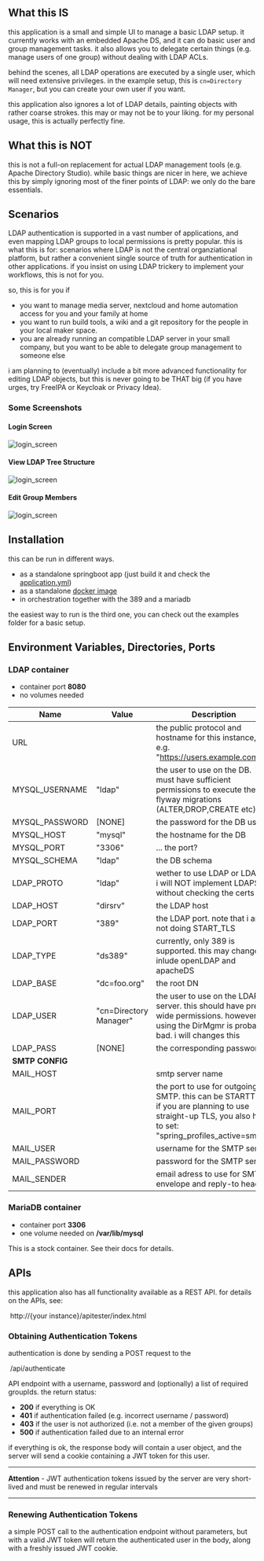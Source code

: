 ## What this IS

this application is a small and simple UI to manage a basic LDAP setup. it currently works with an embedded Apache DS, and it can do basic user and group management tasks. it also allows you to delegate certain things (e.g. manage users of one group) without dealing with LDAP ACLs.

behind the scenes, all LDAP operations are executed by a single user, which will need extensive privileges. in the example setup, this is `cn=Directory Manager`, but you can create your own user if you want.

this application also ignores a lot of LDAP details, painting objects with rather coarse strokes. this may or may not be to your liking. for my personal usage, this is actually perfectly fine.

## What this is NOT

this is not a full-on replacement for actual LDAP management tools (e.g. Apache Directory Studio). while basic things are nicer in here, we achieve this by simply ignoring most of the finer points of LDAP: we only do the bare essentials.

## Scenarios

LDAP authentication is supported in a vast number of applications, and even mapping LDAP groups to local permissions is pretty popular. this is what this is for: scenarios where LDAP is not the central organziational platform, but rather a convenient single source of truth for authentication in other applications. if you insist on using LDAP trickery to implement your workflows, this is not for you.

so, this is for you if

- you want to manage media server, nextcloud and home automation access for you and your family at home
- you want to run build tools, a wiki and a git repository for the people in your local maker space.
- you are already running an compatible LDAP server in your small company, but you want to be able to delegate group management to someone else

i am planning to (eventually) include a bit more advanced functionality for editing LDAP objects, but this is never going to be THAT big (if you have urges, try FreeIPA or Keycloak or Privacy Idea). 

### Some Screenshots



#### Login Screen

![login_screen](docs/images/login_screen.png)



#### View LDAP Tree Structure

![login_screen](docs/images/tree.png)



#### Edit Group Members

![login_screen](docs/images/group-users.png)

## Installation

this can be run in different ways.

- as a standalone springboot app (just build it and check the [application.yml](ldap-app/config/application.yml))
- as a standalone [docker image](https://hub.docker.com/repository/docker/rmalchow/ldap) 
- in orchestration together with the 389 and a mariadb

the easiest way to run is the third one, you can check out the examples folder for a basic setup.

## Environment Variables, Directories, Ports

### LDAP container

- container port **8080**
- no volumes needed

| Name            | Value                  | Description                                                  |
| --------------- | ---------------------- | ------------------------------------------------------------ |
| URL             |                        | the public protocol and hostname for this instance, e.g. "https://users.example.com" |
| MYSQL_USERNAME  | "ldap"                 | the user to use on the DB. must have sufficient permissions to execute the flyway migrations (ALTER,DROP,CREATE etc) |
| MYSQL_PASSWORD  | [NONE]                 | the password for the DB user                                 |
| MYSQL_HOST      | "mysql"                | the hostname for the DB                                      |
| MYSQL_PORT      | "3306"                 | ... the port?                                                |
| MYSQL_SCHEMA    | "ldap"                 | the DB schema                                                |
| LDAP_PROTO      | "ldap"                 | wether to use LDAP or LDAPS. i will NOT implement LDAPS without checking the certs |
| LDAP_HOST       | "dirsrv"               | the LDAP host                                                |
| LDAP_PORT       | "389"                  | the LDAP port. note that i am not doing START_TLS            |
| LDAP_TYPE       | "ds389"                | currently, only 389 is supported. this may change to inlude openLDAP and apacheDS |
| LDAP_BASE       | "dc=foo.org"           | the root DN                                                  |
| LDAP_USER       | "cn=Directory Manager" | the user to use on the LDAP server. this should have pretty wide permissions. however, using the DirMgmr is probably bad. i will changes this |
| LDAP_PASS       | [NONE]                 | the corresponding password                                   |
| **SMTP CONFIG** |                        |                                                              |
| MAIL_HOST       |                        | smtp server name                                             |
| MAIL_PORT       |                        | the port to use for outgoing SMTP. this can be STARTTLS. if you are planning to use straight-up TLS, you also have to set: "spring_profiles_active=smtps" |
| MAIL_USER       |                        | username for the SMTP server                                 |
| MAIL_PASSWORD   |                        | password for the SMTP server                                 |
| MAIL_SENDER     |                        | email adress to use for SMTP envelope and reply-to headers   |

### MariaDB container

- container port **3306**
- one volume needed on **/var/lib/mysql**

This is a stock container. See their docs for details.

## APIs

this application also has all functionality available as a REST API. for details on the APIs, see:

​	http://{your instance}/apitester/index.html

### Obtaining Authentication Tokens

authentication is done by sending a POST request to the

​	/api/authenticate 

API endpoint with a username, password and (optionally) a list of required groupIds. the return status:

- **200** if everything is OK
- **401** if authentication failed (e.g. incorrect username / password)
- **403** if the user is not authorized (i.e. not a member of the given groups)
- **500** if authentication failed due to an internal error

if everything is ok, the response body will contain a user object, and the server will send a cookie containing a JWT token for this user.

----

**Attention** - JWT authentication tokens issued by the server are very short-lived and must be renewed in regular intervals

----

### Renewing Authentication Tokens

a simple POST call to the authentication endpoint without parameters, but with a valid JWT token will return the authenticated user in the body, along with a freshly issued JWT cookie.

